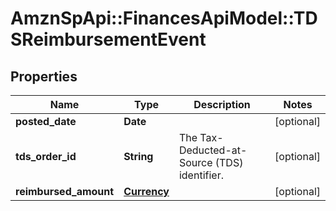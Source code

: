 # AmznSpApi::FinancesApiModel::TDSReimbursementEvent

## Properties
Name | Type | Description | Notes
------------ | ------------- | ------------- | -------------
**posted_date** | **Date** |  | [optional] 
**tds_order_id** | **String** | The Tax-Deducted-at-Source (TDS) identifier. | [optional] 
**reimbursed_amount** | [**Currency**](Currency.md) |  | [optional] 

